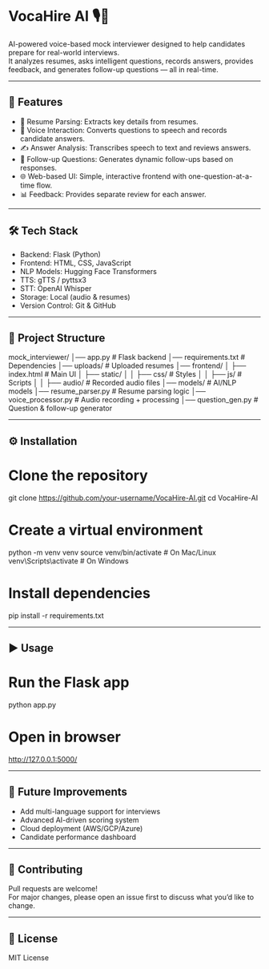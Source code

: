 # VocaHire AI 🎙️🤖

AI-powered voice-based mock interviewer designed to help candidates prepare for real-world interviews.  
It analyzes resumes, asks intelligent questions, records answers, provides feedback, and generates follow-up questions — all in real-time.

------------------------------------------------------------
🚀 Features
------------------------------------------------------------
- 📄 Resume Parsing: Extracts key details from resumes.
- 🎤 Voice Interaction: Converts questions to speech and records candidate answers.
- ✍️ Answer Analysis: Transcribes speech to text and reviews answers.
- 🔄 Follow-up Questions: Generates dynamic follow-ups based on responses.
- 🌐 Web-based UI: Simple, interactive frontend with one-question-at-a-time flow.
- 📊 Feedback: Provides separate review for each answer.

------------------------------------------------------------
🛠️ Tech Stack
------------------------------------------------------------
- Backend: Flask (Python)
- Frontend: HTML, CSS, JavaScript
- NLP Models: Hugging Face Transformers
- TTS: gTTS / pyttsx3
- STT: OpenAI Whisper
- Storage: Local (audio & resumes)
- Version Control: Git & GitHub

------------------------------------------------------------
📂 Project Structure
------------------------------------------------------------
mock_interviewer/
│── app.py                  # Flask backend
│── requirements.txt        # Dependencies
│── uploads/                # Uploaded resumes
│── frontend/
│   ├── index.html          # Main UI
│   ├── static/
│   │   ├── css/            # Styles
│   │   ├── js/             # Scripts
│   │   ├── audio/          # Recorded audio files
│── models/                 # AI/NLP models
│── resume_parser.py        # Resume parsing logic
│── voice_processor.py      # Audio recording + processing
│── question_gen.py         # Question & follow-up generator

------------------------------------------------------------
⚙️ Installation
------------------------------------------------------------
# Clone the repository
git clone https://github.com/your-username/VocaHire-AI.git
cd VocaHire-AI

# Create a virtual environment
python -m venv venv
source venv/bin/activate   # On Mac/Linux
venv\Scripts\activate      # On Windows

# Install dependencies
pip install -r requirements.txt

------------------------------------------------------------
▶️ Usage
------------------------------------------------------------
# Run the Flask app
python app.py

# Open in browser
http://127.0.0.1:5000/

------------------------------------------------------------
📌 Future Improvements
------------------------------------------------------------
- Add multi-language support for interviews
- Advanced AI-driven scoring system
- Cloud deployment (AWS/GCP/Azure)
- Candidate performance dashboard

------------------------------------------------------------
🤝 Contributing
------------------------------------------------------------
Pull requests are welcome!  
For major changes, please open an issue first to discuss what you’d like to change.

------------------------------------------------------------
📜 License
------------------------------------------------------------
MIT License
